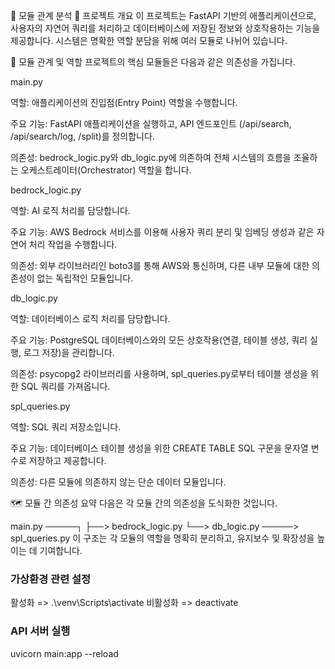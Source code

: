 📄 모듈 관계 분석 
🚀 프로젝트 개요
이 프로젝트는 FastAPI 기반의 애플리케이션으로, 사용자의 자연어 쿼리를 처리하고 데이터베이스에 저장된 정보와 상호작용하는 기능을 제공합니다. 시스템은 명확한 역할 분담을 위해 여러 모듈로 나뉘어 있습니다.

🧩 모듈 관계 및 역할
프로젝트의 핵심 모듈들은 다음과 같은 의존성을 가집니다.

main.py

역할: 애플리케이션의 진입점(Entry Point) 역할을 수행합니다.

주요 기능: FastAPI 애플리케이션을 실행하고, API 엔드포인트 (/api/search, /api/search/log, /split)를 정의합니다.

의존성: bedrock_logic.py와 db_logic.py에 의존하여 전체 시스템의 흐름을 조율하는 오케스트레이터(Orchestrator) 역할을 합니다.

bedrock_logic.py

역할: AI 로직 처리를 담당합니다.

주요 기능: AWS Bedrock 서비스를 이용해 사용자 쿼리 분리 및 임베딩 생성과 같은 자연어 처리 작업을 수행합니다.

의존성: 외부 라이브러리인 boto3를 통해 AWS와 통신하며, 다른 내부 모듈에 대한 의존성이 없는 독립적인 모듈입니다.

db_logic.py

역할: 데이터베이스 로직 처리를 담당합니다.

주요 기능: PostgreSQL 데이터베이스와의 모든 상호작용(연결, 테이블 생성, 쿼리 실행, 로그 저장)을 관리합니다.

의존성: psycopg2 라이브러리를 사용하며, spl_queries.py로부터 테이블 생성을 위한 SQL 쿼리를 가져옵니다.

spl_queries.py

역할: SQL 쿼리 저장소입니다.

주요 기능: 데이터베이스 테이블 생성을 위한 CREATE TABLE SQL 구문을 문자열 변수로 저장하고 제공합니다.

의존성: 다른 모듈에 의존하지 않는 단순 데이터 모듈입니다.

🗺️ 모듈 간 의존성 요약
다음은 각 모듈 간의 의존성을 도식화한 것입니다.

main.py ─────┐
            ├──> bedrock_logic.py
            └──> db_logic.py ─────> spl_queries.py
이 구조는 각 모듈의 역할을 명확히 분리하고, 유지보수 및 확장성을 높이는 데 기여합니다.

### 가상환경 관련 설정
활성화 => .\venv\Scripts\activate
비활성화 => deactivate

### API 서버 실행
uvicorn main:app --reload
